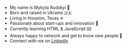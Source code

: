 - My name is Mykyta Rudskyi 🌿
- Born and raised in Ukraine 🇺🇦
- Living in Houston, Texas ✯
- Passionate about start-ups and innovation 🌌
- Currently learning HTML & JavaScript ⌨️
- Always happy to network and get to know new people 🙌
- Connect with me on <a href="https://www.linkedin.com/in/mrudskyi" />LinkedIn</a>
